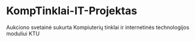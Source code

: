 # KompTinklai-IT-Projektas
Aukciono svetainė sukurta Kompiuterių tinklai ir internetinės technologijos moduliui KTU 
